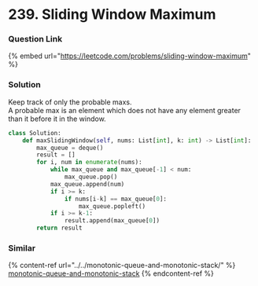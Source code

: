 # 239. Sliding Window Maximum

### Question Link

{% embed url="https://leetcode.com/problems/sliding-window-maximum" %}

### Solution

Keep track of only the probable maxs.\
A probable max is an element which does not have any element greater than it before it in the window.

```python
class Solution:
    def maxSlidingWindow(self, nums: List[int], k: int) -> List[int]:
        max_queue = deque()
        result = []
        for i, num in enumerate(nums):
            while max_queue and max_queue[-1] < num:
                max_queue.pop()
            max_queue.append(num)
            if i >= k:
                if nums[i-k] == max_queue[0]:
                    max_queue.popleft()
            if i >= k-1:
                result.append(max_queue[0])
        return result
```

### Similar

{% content-ref url="../../monotonic-queue-and-monotonic-stack/" %}
[monotonic-queue-and-monotonic-stack](../../monotonic-queue-and-monotonic-stack/)
{% endcontent-ref %}

